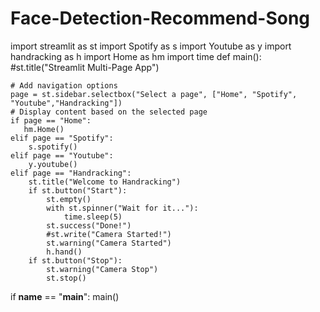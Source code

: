 # Face-Detection-Recommend-Song
import streamlit as st
import Spotify as s
import Youtube as y
import handracking as h
import Home as hm
import time
def main():
    #st.title("Streamlit Multi-Page App")

    # Add navigation options
    page = st.sidebar.selectbox("Select a page", ["Home", "Spotify", "Youtube","Handracking"])
    # Display content based on the selected page
    if page == "Home":
       hm.Home()
    elif page == "Spotify":
        s.spotify()
    elif page == "Youtube":
        y.youtube()
    elif page == "Handracking":
        st.title("Welcome to Handracking")
        if st.button("Start"):
            st.empty()
            with st.spinner("Wait for it..."):
                time.sleep(5)
            st.success("Done!")
            #st.write("Camera Started!")
            st.warning("Camera Started")
            h.hand()
        if st.button("Stop"):
            st.warning("Camera Stop")
            st.stop()
            

if __name__ == "__main__":
    main()
